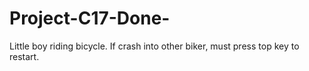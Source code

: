 # Project-C17-Done-
Little boy riding bicycle. If crash into other biker, must press top key to restart.
